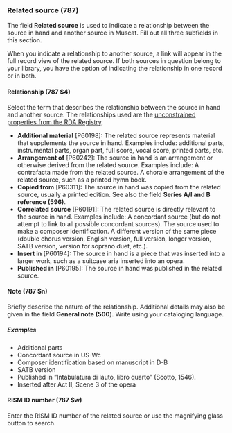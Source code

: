 ### Related source (787)

The field **Related source** is used to indicate a relationship between the source in hand and another source in Muscat. Fill out all three subfields in this section.

When you indicate a relationship to another source, a link will appear in the full record view of the related source. If both sources in question belong to your library, you have the option of indicating the relationship in one record or in both.

#### Relationship (787 $4)

Select the term that describes the relationship between the source in hand and another source. The relationships used are the [unconstrained properties from the RDA Registry](http://www.rdaregistry.info/Elements/u/%20).

- **Additional material** [P60198]: The related source represents material that supplements the source in hand. Examples include: additional parts, instrumental parts, organ part, full score, vocal score, printed parts, etc.
- **Arrangement of** [P60242]: The source in hand is an arrangement or otherwise derived from the related source. Examples include: A contrafacta made from the related source. A chorale arrangement of the related source, such as a printed hymn book.
- **Copied from** [P60311]: The source in hand was copied from the related source, usually a printed edition. See also the field **Series A/I and B reference (596)**.
- **Correlated source** [P60191]: The related source is directly relevant to the source in hand. Examples include: A concordant source (but do not attempt to link to all possible concordant sources). The source used to make a composer identification. A different version of the same piece (double chorus version, English version, full version, longer version, SATB version, version for soprano duet, etc.).
- **Insert in** [P60194]: The source in hand is a piece that was inserted into a larger work, such as a suitcase aria inserted into an opera.
- **Published in** [P60195]: The source in hand was published in the related source.

#### Note (787 $n)

Briefly describe the nature of the relationship. Additional details may also be given in the field **General note (500**). Write using your cataloging language.

##### Examples

- Additional parts
- Concordant source in US-Wc
- Composer identification based on manuscript in D-B
- SATB version
- Published in “Intabulatura di lauto, libro quarto” (Scotto, 1546).
- Inserted after Act II, Scene 3 of the opera

#### RISM ID number (787 $w)

Enter the RISM ID number of the related source or use the magnifying glass button to search.

